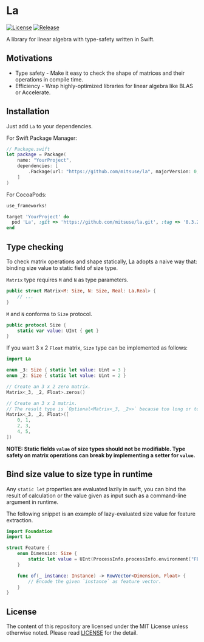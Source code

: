 # La

[![License][badge-license]][license]
[![Release][release-badge]][release]

A library for linear algebra with type-safety written in Swift.


## Motivations

- Type safety - Make it easy to check the shape of matrices and their operations in compile time.
- Efficiency - Wrap highly-optimized libraries for linear algebra like BLAS or Accelerate.


## Installation

Just add `La` to your dependencies.

For Swift Package Manager:

```swift
// Package.swift
let package = Package(
    name: "YourProject",
    dependencies: [
        .Package(url: "https://github.com/mitsuse/la", majorVersion: 0, minor: 3, patch: 2),
    ]
)
```

For CocoaPods:

```ruby
use_frameworks!

target 'YourProject' do
  pod 'La', :git => 'https://github.com/mitsuse/la.git', :tag => '0.3.2'
end
```


## Type checking

To check matrix operations and shape statically, La adopts a naive way that:
binding size value to static field of size type.

`Matrix` type requires `M` and `N` as type parameters.

```swift
public struct Matrix<M: Size, N: Size, Real: La.Real> {
    // ...
}
```

`M` and `N` conforms to `Size` protocol.

```swift
public protocol Size {
    static var value: UInt { get }
}
```

If you want 3 x 2 `Float` matrix, `Size` type can be implemented as follows:

```swift
import La

enum _3: Size { static let value: Uint = 3 }
enum _2: Size { static let value: Uint = 2 }

// Create an 3 x 2 zero matrix.
Matrix<_3, _2, Float>.zeros()

// Create an 3 x 2 matrix.
// The result type is `Optional<Matrix<_3, _2>>` because too long or too short array may be given.
Matrix<_3, _2, Float>([
    0, 1,
    2, 3,
    4, 5,
])
```


**NOTE: Static fields `value` of size types should not be modifiable.
Type safety on matrix operations can break by implementing a setter for `value`.**


## Bind size value to size type in runtime

Any `static let` properties are evaluated lazily in swift,
you can bind the result of calculation or the value given as input such as a command-line argument in runtime.

The following snippet is an example of lazy-evaluated size value for feature extraction.

```swift
import Foundation
import La

struct Feature {
    enum Dimension: Size {
        static let value = UInt(ProcessInfo.processInfo.environment["FEATURE_DIMENSION"]!)!
    }

    func of(_ instance: Instance) -> RowVector<Dimension, Float> {
        // Encode the given `instance` as feature vector.
    }
}
```


## License

The content of this repository are licensed under the MIT License unless otherwise noted.
Please read [LICENSE][license] for the detail.


[badge-license]: https://img.shields.io/badge/license-MIT-yellowgreen.svg?style=flat-square
[license]: LICENSE
[release-badge]: https://img.shields.io/github/tag/mitsuse/la.svg?style=flat-square
[release]: https://github.com/mitsuse/la/releases
